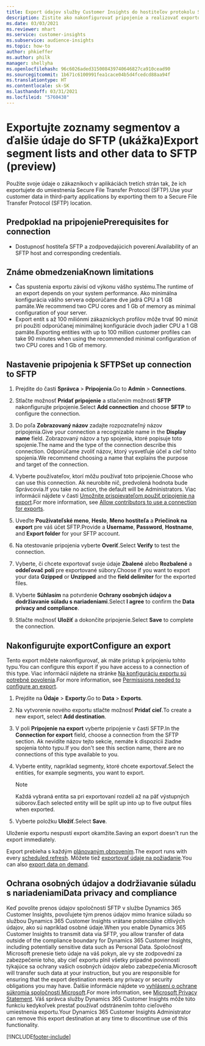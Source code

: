 ```yaml
---
title: Export údajov služby Customer Insights do hostiteľov protokolu SFTP
description: Zistite ako nakonfigurovať pripojenie a realizovať exportovanie do umiestnenia SFTP.
ms.date: 03/03/2021
ms.reviewer: mhart
ms.service: customer-insights
ms.subservice: audience-insights
ms.topic: how-to
author: phkieffer
ms.author: philk
manager: shellyha
ms.openlocfilehash: 96c6026aded315008439740646827ca910cead90
ms.sourcegitcommit: 1b671c6100991fea1cace04b5d4fcedcd88aa94f
ms.translationtype: HT
ms.contentlocale: sk-SK
ms.lasthandoff: 03/31/2021
ms.locfileid: "5760438"
---
```

# <a name="export-segment-lists-and-other-data-to-sftp-preview"></a><span data-ttu-id="8d208-103">Exportujte zoznamy segmentov a ďalšie údaje do SFTP (ukážka)</span><span class="sxs-lookup"><span data-stu-id="8d208-103">Export segment lists and other data to SFTP (preview)</span></span>

<span data-ttu-id="8d208-104">Použite svoje údaje o zákazníkoch v aplikáciách tretích strán tak, že ich exportujete do umiestnenia Secure File Transfer Protocol (SFTP).</span><span class="sxs-lookup"><span data-stu-id="8d208-104">Use your customer data in third-party applications by exporting them to a Secure File Transfer Protocol (SFTP) location.</span></span>

## <a name="prerequisites-for-connection"></a><span data-ttu-id="8d208-105">Predpoklad na pripojenie</span><span class="sxs-lookup"><span data-stu-id="8d208-105">Prerequisites for connection</span></span>

- <span data-ttu-id="8d208-106">Dostupnosť hostiteľa SFTP a zodpovedajúcich poverení.</span><span class="sxs-lookup"><span data-stu-id="8d208-106">Availability of an SFTP host and corresponding credentials.</span></span>

## <a name="known-limitations"></a><span data-ttu-id="8d208-107">Známe obmedzenia</span><span class="sxs-lookup"><span data-stu-id="8d208-107">Known limitations</span></span>

- <span data-ttu-id="8d208-108">Čas spustenia exportu závisí od výkonu vášho systému.</span><span class="sxs-lookup"><span data-stu-id="8d208-108">The runtime of an export depends on your system performance.</span></span> <span data-ttu-id="8d208-109">Ako minimálna konfigurácia vášho servera odporúčame dve jadrá CPU a 1 GB pamäte.</span><span class="sxs-lookup"><span data-stu-id="8d208-109">We recommend two CPU cores and 1 Gb of memory as minimal configuration of your server.</span></span> 
- <span data-ttu-id="8d208-110">Export entít s až 100 miliónmi zákazníckych profilov môže trvať 90 minút pri použití odporúčanej minimálnej konfigurácie dvoch jadier CPU a 1 GB pamäte.</span><span class="sxs-lookup"><span data-stu-id="8d208-110">Exporting entities with up to 100 million customer profiles can take 90 minutes when using the recommended minimal configuration of two CPU cores and 1 Gb of memory.</span></span> 

## <a name="set-up-connection-to-sftp"></a><span data-ttu-id="8d208-111">Nastavenie pripojenia k SFTP</span><span class="sxs-lookup"><span data-stu-id="8d208-111">Set up connection to SFTP</span></span>

1. <span data-ttu-id="8d208-112">Prejdite do časti **Správca** > **Pripojenia**.</span><span class="sxs-lookup"><span data-stu-id="8d208-112">Go to **Admin** > **Connections**.</span></span>

1. <span data-ttu-id="8d208-113">Stlačte možnosť **Pridať pripojenie** a stlačením možnosti **SFTP** nakonfigurujte pripojenie.</span><span class="sxs-lookup"><span data-stu-id="8d208-113">Select **Add connection** and choose **SFTP** to configure the connection.</span></span>

1. <span data-ttu-id="8d208-114">Do poľa **Zobrazovaný názov** zadajte rozpoznateľný názov pripojenia.</span><span class="sxs-lookup"><span data-stu-id="8d208-114">Give your connection a recognizable name in the **Display name** field.</span></span> <span data-ttu-id="8d208-115">Zobrazovaný názov a typ spojenia, ktoré popisuje toto spojenie.</span><span class="sxs-lookup"><span data-stu-id="8d208-115">The name and the type of the connection describe this connection.</span></span> <span data-ttu-id="8d208-116">Odporúčame zvoliť názov, ktorý vysvetľuje účel a cieľ tohto spojenia.</span><span class="sxs-lookup"><span data-stu-id="8d208-116">We recommend choosing a name that explains the purpose and target of the connection.</span></span>

1. <span data-ttu-id="8d208-117">Vyberte používateľov, ktorí môžu používať toto pripojenie.</span><span class="sxs-lookup"><span data-stu-id="8d208-117">Choose who can use this connection.</span></span> <span data-ttu-id="8d208-118">Ak neurobíte nič, predvolená hodnota bude Správcovia.</span><span class="sxs-lookup"><span data-stu-id="8d208-118">If you take no action, the default will be Administrators.</span></span> <span data-ttu-id="8d208-119">Viac informácií nájdete v časti [Umožnite prispievateľom použiť pripojenie na export](connections.md#allow-contributors-to-use-a-connection-for-exports).</span><span class="sxs-lookup"><span data-stu-id="8d208-119">For more information, see [Allow contributors to use a connection for exports](connections.md#allow-contributors-to-use-a-connection-for-exports).</span></span>

1. <span data-ttu-id="8d208-120">Uveďte **Používateľské meno**, **Heslo**, **Meno hostiteľa** a **Priečinok na export** pre váš účet SFTP.</span><span class="sxs-lookup"><span data-stu-id="8d208-120">Provide a **Username**, **Password**, **Hostname**, and **Export folder** for your SFTP account.</span></span>

1. <span data-ttu-id="8d208-121">Na otestovanie pripojenia vyberte **Overiť**.</span><span class="sxs-lookup"><span data-stu-id="8d208-121">Select **Verify** to test the connection.</span></span>

1. <span data-ttu-id="8d208-122">Vyberte, či chcete exportovať svoje údaje **Zbalené** alebo **Rozbalené** a **oddeľovač polí** pre exportované súbory.</span><span class="sxs-lookup"><span data-stu-id="8d208-122">Choose if you want to export your data **Gzipped** or **Unzipped** and the **field delimiter** for the exported files.</span></span>

1. <span data-ttu-id="8d208-123">Vyberte **Súhlasím** na potvrdenie **Ochrany osobných údajov a dodržiavanie súladu s nariadeniami**.</span><span class="sxs-lookup"><span data-stu-id="8d208-123">Select **I agree** to confirm the **Data privacy and compliance**.</span></span>

1. <span data-ttu-id="8d208-124">Stlačte možnosť **Uložiť** a dokončite pripojenie.</span><span class="sxs-lookup"><span data-stu-id="8d208-124">Select **Save** to complete the connection.</span></span>

## <a name="configure-an-export"></a><span data-ttu-id="8d208-125">Nakonfigurujte export</span><span class="sxs-lookup"><span data-stu-id="8d208-125">Configure an export</span></span>

<span data-ttu-id="8d208-126">Tento export môžete nakonfigurovať, ak máte prístup k pripojeniu tohto typu.</span><span class="sxs-lookup"><span data-stu-id="8d208-126">You can configure this export if you have access to a connection of this type.</span></span> <span data-ttu-id="8d208-127">Viac informácií nájdete na stránke [Na konfiguráciu exportu sú potrebné povolenia](export-destinations.md#set-up-a-new-export).</span><span class="sxs-lookup"><span data-stu-id="8d208-127">For more information, see [Permissions needed to configure an export](export-destinations.md#set-up-a-new-export).</span></span>

1. <span data-ttu-id="8d208-128">Prejdite na **Údaje** > **Exporty**.</span><span class="sxs-lookup"><span data-stu-id="8d208-128">Go to **Data** > **Exports**.</span></span>

1. <span data-ttu-id="8d208-129">Na vytvorenie nového exportu stlačte možnosť **Pridať cieľ**.</span><span class="sxs-lookup"><span data-stu-id="8d208-129">To create a new export, select **Add destination**.</span></span>

1. <span data-ttu-id="8d208-130">V poli **Pripojenie na export** vyberte pripojenie v časti SFTP.</span><span class="sxs-lookup"><span data-stu-id="8d208-130">In the **Connection for export** field, choose a connection from the SFTP section.</span></span> <span data-ttu-id="8d208-131">Ak nevidíte názov tejto sekcie, nemáte k dispozícii žiadne spojenia tohto typu.</span><span class="sxs-lookup"><span data-stu-id="8d208-131">If you don't see this section name, there are no connections of this type available to you.</span></span>

1. <span data-ttu-id="8d208-132">Vyberte entity, napríklad segmenty, ktoré chcete exportovať.</span><span class="sxs-lookup"><span data-stu-id="8d208-132">Select the entities, for example segments, you want to export.</span></span>

   > [!NOTE]
   > <span data-ttu-id="8d208-133">Každá vybraná entita sa pri exportovaní rozdelí až na päť výstupných súborov.</span><span class="sxs-lookup"><span data-stu-id="8d208-133">Each selected entity will be split up into up to five output files when exported.</span></span> 

1. <span data-ttu-id="8d208-134">Vyberte položku **Uložiť**.</span><span class="sxs-lookup"><span data-stu-id="8d208-134">Select **Save**.</span></span>

<span data-ttu-id="8d208-135">Uloženie exportu nespustí export okamžite.</span><span class="sxs-lookup"><span data-stu-id="8d208-135">Saving an export doesn't run the export immediately.</span></span>

<span data-ttu-id="8d208-136">Export prebieha s každým [plánovaným obnovením](system.md#schedule-tab).</span><span class="sxs-lookup"><span data-stu-id="8d208-136">The export runs with every [scheduled refresh](system.md#schedule-tab).</span></span> <span data-ttu-id="8d208-137">Môžete tiež [exportovať údaje na požiadanie](export-destinations.md#run-exports-on-demand).</span><span class="sxs-lookup"><span data-stu-id="8d208-137">You can also [export data on demand](export-destinations.md#run-exports-on-demand).</span></span> 

## <a name="data-privacy-and-compliance"></a><span data-ttu-id="8d208-138">Ochrana osobných údajov a dodržiavanie súladu s nariadeniami</span><span class="sxs-lookup"><span data-stu-id="8d208-138">Data privacy and compliance</span></span>

<span data-ttu-id="8d208-139">Keď povolíte prenos údajov spoločnosti SFTP v službe Dynamics 365 Customer Insights, povoľujete tým prenos údajov mimo hranice súladu so službou Dynamics 365 Customer Insights vrátane potenciálne citlivých údajov, ako sú napríklad osobné údaje.</span><span class="sxs-lookup"><span data-stu-id="8d208-139">When you enable Dynamics 365 Customer Insights to transmit data via SFTP, you allow transfer of data outside of the compliance boundary for Dynamics 365 Customer Insights, including potentially sensitive data such as Personal Data.</span></span> <span data-ttu-id="8d208-140">Spoločnosť Microsoft prenesie tieto údaje na váš pokyn, ale vy ste zodpovední za zabezpečenie toho, aby cieľ exportu plnil všetky prípadné povinnosti týkajúce sa ochrany vašich osobných údajov alebo zabezpečenia.</span><span class="sxs-lookup"><span data-stu-id="8d208-140">Microsoft will transfer such data at your instruction, but you are responsible for ensuring that the export destination meets any privacy or security obligations you may have.</span></span> <span data-ttu-id="8d208-141">Ďalšie informácie nájdete vo [vyhlásení o ochrane súkromia spoločnosti Microsoft](https://go.microsoft.com/fwlink/?linkid=396732).</span><span class="sxs-lookup"><span data-stu-id="8d208-141">For more information, see [Microsoft Privacy Statement](https://go.microsoft.com/fwlink/?linkid=396732).</span></span>
<span data-ttu-id="8d208-142">Váš správca služby Dynamics 365 Customer Insights môže túto funkciu kedykoľvek prestať používať odstránením tohto cieľového umiestnenia exportu.</span><span class="sxs-lookup"><span data-stu-id="8d208-142">Your Dynamics 365 Customer Insights Administrator can remove this export destination at any time to discontinue use of this functionality.</span></span>

[!INCLUDE[footer-include](../includes/footer-banner.md)]
